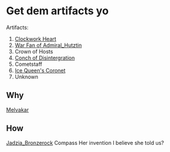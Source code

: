 # Get dem artifacts yo

Artifacts:
1. [Clockwork Heart](../../things/Clockwork_Heart.md)
2. [War Fan of Admiral_Hutztin](../../things/War_Fan_Admiral_Hutztin.md)
3. Crown of Hosts
4. [Conch of Disintergration](../../things/Conch_Disintergration.md)
5. Cometstaff
6. [Ice Queen's Coronet](../../things/Ice_Queen_Coronet.md)
7. Unknown

## Why
[Melvakar](../../people/Melvakar.md)


## How
[Jadzia_Bronzerock](../../people/Jadzia_Bronzerock.md) Compass
Her invention I believe she told us?